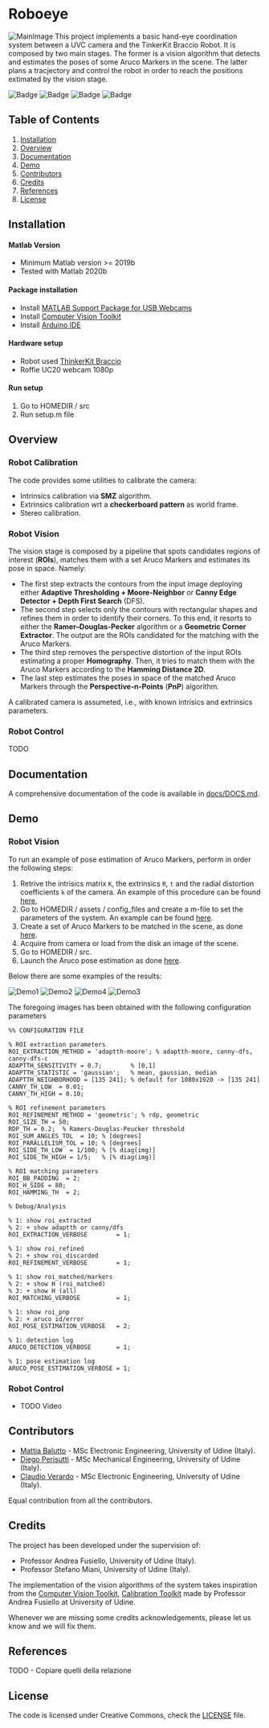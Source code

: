 # Roboeye

![MainImage](./demo/Main1.png)
This project implements a basic hand-eye coordination system between a UVC  camera and the TinkerKit Braccio Robot. It is composed by two main stages. The former is a vision algorithm that detects and estimates the poses of some Aruco Markers in the scene. The latter plans a tracjectory and control the robot in order to reach the positions extimated by the vision stage.  

![Badge](https://img.shields.io/badge/matlab-2020b-blue?logo=mathworks)
![Badge](https://img.shields.io/badge/arduino-v1.8.13-blue?logo=arduino)
![Badge](https://img.shields.io/badge/mex-v1.8.13-blue?logo=c)
![Badge](https://img.shields.io/badge/license-MIT-green)

## Table of Contents
1. [Installation](#installation)
2. [Overview](#overview)
3. [Documentation](#documentation)
4. [Demo](#demo)
5. [Contributors](#contributors)
6. [Credits](#credits)
7. [References](#references)
8. [License](#license)

<a name="installation"></a>
## Installation
#### Matlab Version
+ Minimum Matlab version >= 2019b
+ Tested with Matlab 2020b

#### Package installation
+ Install [MATLAB Support Package for USB Webcams](https://www.mathworks.com/help/supportpkg/usbwebcams/index.html?s_tid=CRUX_lftnav)
+ Install [Computer Vision Toolkit](http://www.diegm.uniud.it/fusiello/demo/toolkit/)
+ Install [Arduino IDE](https://www.arduino.cc/en/software)

#### Hardware setup
+ Robot used [ThinkerKit Braccio](https://www.arduino.cc/en/Guide/Braccio)
+ Roffie UC20 webcam 1080p

#### Run setup 
1. Go to HOMEDIR / src
2. Run setup.m file

<a name="overview"></a>
## Overview

### Robot Calibration
The code provides some utilities to calibrate the camera:
+ Intrinsics calibration via **SMZ** algorithm.
+ Extrinsics calibration wrt a **checkerboard pattern** as world frame.
+ Stereo calibration.

### Robot Vision
The vision stage is composed by a pipeline that spots candidates regions of interest (**ROIs**), matches them with a set Aruco Markers and estimates its pose in space. Namely:
 + The first step extracts the contours from the input image deploying either **Adaptive Thresholding + Moore-Neighbor** or **Canny Edge Detector + Depth First Search** (DFS).
 + The second step selects only the contours with rectangular shapes and refines them in order to identify their corners. To this end, it resorts to either the **Ramer–Douglas-Pecker** algorithm or a **Geometric Corner Extractor**. The output are the ROIs candidated for the matching with the Aruco Markers.
 + The third step removes the perspective distortion of the input ROIs estimating a proper **Homography**. Then, it tries to match them with the Aruco Markers according to the **Hamming Distance 2D**.
 + The last step estimates the poses in space of the matched Aruco Markers through the **Perspective-n-Points** (**PnP**) algorithm.

A calibrated camera is assumeted, i.e., with known intrisics and extrinsics parameters.

### Robot Control
TODO

<a name="documentation"></a>
## Documentation
A comprehensive documentation of the code is available in [docs/DOCS.md](./docs/DOCS.md).

<a name="demo"></a>
## Demo

### Robot Vision
To run an example of pose estimation of Aruco Markers, perform in order the following steps:
1. Retrive the intrisics matrix `K`, the extrinsics `R`, `t` and the radial distortion coefficients `k` of the camera. An example of this procedure can be found [here](./src/scripts/run_calibration_camera.m),
2. Go to HOMEDIR / assets / config_files and create a m-file to set the parameters of the system. An example can be found [here](./assets/config_files/config_pose_estimation.m).
3. Create a set of Aruco Markers to be matched in the scene, as done [here](./src/scripts/create_aruco_markers.m).
4. Acquire from camera or load from the disk an image of the scene.
5. Go to HOMEDIR / src.
6. Launch the Aruco pose estimation as done [here](./src/scripts/run_pose_estimation.m).

Below there are some examples of the results:

![Demo1](./demo/1.png)
![Demo2](./demo/2.png)
![Demo4](./demo/4.png)
![Demo3](./demo/3.png)

The foregoing images has been obtained with the following configuration parameters

    %% CONFIGURATION FILE

    % ROI extraction parameters
    ROI_EXTRACTION_METHOD = 'adaptth-moore'; % adaptth-moore, canny-dfs, canny-dfs-c
    ADAPTTH_SENSITIVITY = 0.7;        % [0,1]
    ADAPTTH_STATISTIC = 'gaussian';   % mean, gaussian, median
    ADAPTTH_NEIGHBORHOOD = [135 241]; % default for 1080x1920 -> [135 241]
    CANNY_TH_LOW  = 0.01;
    CANNY_TH_HIGH = 0.10;

    % ROI refinement parameters
    ROI_REFINEMENT_METHOD = 'geometric'; % rdp, geometric
    ROI_SIZE_TH = 50;
    RDP_TH = 0.2;  % Ramers-Douglas-Peucker threshold
    ROI_SUM_ANGLES_TOL  = 10; % [degrees]
    ROI_PARALLELISM_TOL = 10; % [degrees]
    ROI_SIDE_TH_LOW  = 1/100; % [% diag(img)]
    ROI_SIDE_TH_HIGH = 1/5;   % [% diag(img)]

    % ROI matching parameters
    ROI_BB_PADDING  = 2;
    ROI_H_SIDE = 80;
    ROI_HAMMING_TH  = 2;

    % Debug/Analysis
    
    % 1: show roi_extracted         
    % 2: + show adaptth or canny/dfs 
    ROI_EXTRACTION_VERBOSE        = 1;

    % 1: show roi_refined           
    % 2: + show roi_discarded
    ROI_REFINEMENT_VERBOSE        = 1;

    % 1: show roi_matched/markers   
    % 2: + show H (roi_matched)         
    % 3: + show H (all)
    ROI_MATCHING_VERBOSE          = 1;

    % 1: show roi_pnp               
    % 2: + aruco id/error
    ROI_POSE_ESTIMATION_VERBOSE   = 2;
    
    % 1: detection log
    ARUCO_DETECTION_VERBOSE       = 1;
    
    % 1: pose estimation log
    ARUCO_POSE_ESTIMATION_VERBOSE = 1; 


### Robot Control
+ TODO Video

<a name="contributors"></a>
## Contributors
+ [Mattia Balutto](https://github.com/mattiabalutto) - MSc Electronic Engineering, University of Udine (Italy).
+ [Diego Perisutti](https://github.com/DiegoPerissutti) - MSc Mechanical Engineering, University of Udine (Italy).
+ [Claudio Verardo](https://github.com/claudioverardo) - MSc Electronic Engineering, University of Udine (Italy).

Equal contribution from all the contributors.

<a name="credits"></a>
## Credits
The project has been developed under the supervision of:
+ Professor Andrea Fusiello, University of Udine (Italy).
+ Professor Stefano Miani, University of Udine (Italy).

The implementation of the vision algorithms of the system takes inspiration from the [Computer Vision Toolkit](http://www.diegm.uniud.it/fusiello/demo/toolkit/), [Calibration Toolkit](http://www.diegm.uniud.it/fusiello/demo/toolkit/calibration.html) made by Professor Andrea Fusiello at University of Udine.

Whenever we are missing some credits acknowledgements, please let us know and we will fix them.

<a name="references"></a>
## References
TODO - Copiare quelli della relazione

<a name="license"></a>
## License
The code is licensed under Creative Commons, check the [LICENSE](./LICENSE) file.

